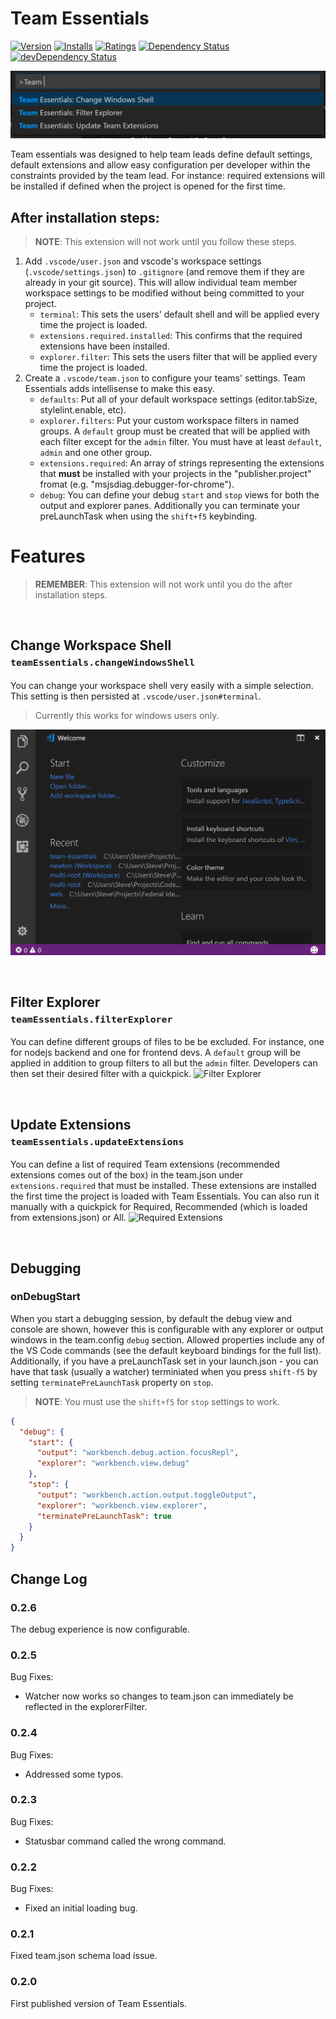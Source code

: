 # Team Essentials
[![Version](http://vsmarketplacebadge.apphb.com/version/SteveHartzog.team-essentials.svg)](https://marketplace.visualstudio.com/items?itemName=SteveHartzog.team-essentials)
[![Installs](http://vsmarketplacebadge.apphb.com/installs/SteveHartzog.team-essentials.svg)](https://marketplace.visualstudio.com/items?itemName=SteveHartzog.team-essentials)
[![Ratings](https://vsmarketplacebadge.apphb.com/rating/SteveHartzog.team-essentials.svg)](https://vsmarketplacebadge.apphb.com/rating/SteveHartzog.team-essentials.svg)
[![Dependency Status](https://david-dm.org/SteveHartzog/team-essentials.svg)](https://david-dm.org/SteveHartzog/team-essentials)
[![devDependency Status](https://david-dm.org/SteveHartzog/team-essentials/dev-status.svg)](https://david-dm.org/SteveHartzog/team-essentials#info=devDependencies)

![Team Essentials](./images/team-essentials.png)

Team essentials was designed to help team leads define default settings, default extensions and allow easy configuration per developer within the constraints provided by the team lead. For instance: required extensions will be installed if defined when the project is opened for the first time.

## After installation steps:
> **NOTE**: This extension will not work until you follow these steps.

1. Add `.vscode/user.json` and vscode's workspace settings (`.vscode/settings.json`) to `.gitignore` (and remove them if they are already in your git source). This will allow individual team member workspace settings to be modified without being committed to your project.
   - `terminal`: This sets the users' default shell and will be applied every time the project is loaded.
   - `extensions.required.installed`: This confirms that the required extensions have been installed.
   - `explorer.filter`: This sets the users filter that will be applied every time the project is loaded.
2. Create a `.vscode/team.json` to configure your teams' settings. Team Essentials adds intellisense to make this easy.
   - `defaults`: Put all of your default workspace settings (editor.tabSize, stylelint.enable, etc).
   - `explorer.filters`: Put your custom workspace filters in named groups. A `default` group must be created that will be applied with each filter except for the `admin` filter. You must have at least `default`, `admin` and one other group.
   - `extensions.required`: An array of strings representing the extensions that **must** be installed with your projects in the "publisher.project" fromat (e.g. "msjsdiag.debugger-for-chrome").
   - `debug`: You can define your debug `start` and `stop` views for both the output and explorer panes. Additionally you can terminate your preLaunchTask when using the `shift+f5` keybinding.

# Features
> **REMEMBER**: This extension will not work until you do the after installation steps.

<br/>

## **Change Workspace Shell**<br/><small>`teamEssentials.changeWindowsShell`</small><br/>
You can change your workspace shell very easily with a simple selection. This setting is then persisted at `.vscode/user.json#terminal`.
> Currently this works for windows users only.

![Change Workspace Shell](./images/change-shell.gif)

<br/>

## **Filter Explorer**<br/><small>`teamEssentials.filterExplorer`</small><br/>
You can define different groups of files to be be excluded. For instance, one for nodejs backend and one for frontend devs. A `default` group will be applied in addition to group filters to all but the `admin` filter. Developers can then set their desired filter with a quickpick.
  ![Filter Explorer](./images/filter-explorer.gif)

<br/>

## **Update Extensions**<br/><small>`teamEssentials.updateExtensions`</small><br/>
You can define a list of required Team extensions (recommended extensions comes out of the box) in the team.json under `extensions.required` that must be installed. These extensions are installed the first time the project is loaded with Team Essentials. You can also run it manually with a quickpick for Required, Recommended (which is loaded from extensions.json) or All.
  ![Required Extensions](./images/required-extensions.gif)

<br/>

## Debugging
### onDebugStart
When you start a debugging session, by default the debug view and console are shown, however this is configurable with any explorer or output windows in the team.config `debug` section. Allowed properties include any of the VS Code commands (see the default keyboard bindings for the full list). Additionally, if you have a preLaunchTask set in your launch.json - you can have that task (usually a watcher) terminiated when you press `shift-f5` by setting `terminatePreLaunchTask` property on `stop`.
> **NOTE**: You must use the `shift+f5` for `stop` settings to work.

```json
{
  "debug": {
    "start": {
      "output": "workbench.debug.action.focusRepl",
      "explorer": "workbench.view.debug"
    },
    "stop": {
      "output": "workbench.action.output.toggleOutput",
      "explorer": "workbench.view.explorer",
      "terminatePreLaunchTask": true
    }
  }
}
```


## Change Log
### 0.2.6
The debug experience is now configurable.

### 0.2.5
Bug Fixes:
 - Watcher now works so changes to team.json can immediately be reflected in the explorerFilter.

### 0.2.4
Bug Fixes:
 - Addressed some typos.

### 0.2.3
Bug Fixes:
 - Statusbar command called the wrong command.

### 0.2.2
Bug Fixes:
 - Fixed an initial loading bug.

### 0.2.1
Fixed team.json schema load issue.

### 0.2.0
First published version of Team Essentials.
